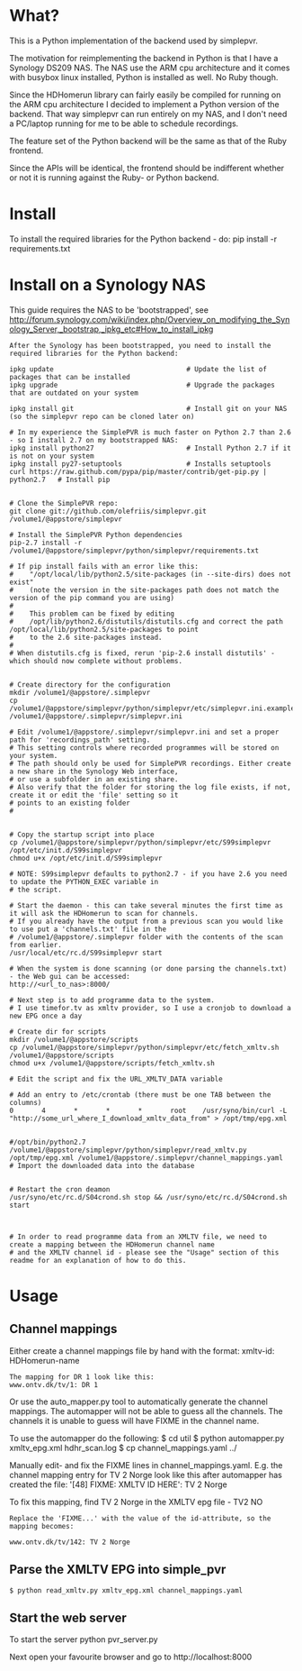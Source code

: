 What?
=====
This is a Python implementation of the backend used by simplepvr.

The motivation for reimplementing the backend in Python is that I have a Synology DS209 NAS.
The NAS use the ARM cpu architecture and it comes with busybox linux installed, Python is installed
as well. No Ruby though.

Since the HDHomerun library can fairly easily be compiled for running on the ARM cpu architecture
I decided to implement a Python version of the backend. That way simplepvr can run entirely on my NAS, and
I don't need a PC/laptop running for me to be able to schedule recordings.

The feature set of the Python backend will be the same as that of the Ruby frontend.

Since the APIs will be identical, the frontend should be indifferent whether or not it is running against the
Ruby- or Python backend.

Install
=======
To install the required libraries for the Python backend - do:
    pip install -r requirements.txt

Install on a Synology NAS
=========================
This guide requires the NAS to be 'bootstrapped', see
    http://forum.synology.com/wiki/index.php/Overview_on_modifying_the_Synology_Server,_bootstrap,_ipkg_etc#How_to_install_ipkg

    After the Synology has been bootstrapped, you need to install the required libraries for the Python backend:

    ipkg update                                 # Update the list of packages that can be installed
    ipkg upgrade                                # Upgrade the packages that are outdated on your system

    ipkg install git                            # Install git on your NAS (so the simplepvr repo can be cloned later on)

    # In my experience the SimplePVR is much faster on Python 2.7 than 2.6 - so I install 2.7 on my bootstrapped NAS:
    ipkg install python27	                    # Install Python 2.7 if it is not on your system
    ipkg install py27-setuptools                # Installs setuptools
    curl https://raw.github.com/pypa/pip/master/contrib/get-pip.py | python2.7   # Install pip


    # Clone the SimplePVR repo:
    git clone git://github.com/olefriis/simplepvr.git /volume1/@appstore/simplepvr

    # Install the SimplePVR Python dependencies
    pip-2.7 install -r /volume1/@appstore/simplepvr/python/simplepvr/requirements.txt

    # If pip install fails with an error like this:
    #    "/opt/local/lib/python2.5/site-packages (in --site-dirs) does not exist"
    #    (note the version in the site-packages path does not match the version of the pip command you are using)
    #
    #    This problem can be fixed by editing
    #    /opt/lib/python2.6/distutils/distutils.cfg and correct the path /opt/local/lib/python2.5/site-packages to point
    #    to the 2.6 site-packages instead.
    #
    # When distutils.cfg is fixed, rerun 'pip-2.6 install distutils' - which should now complete without problems.


    # Create directory for the configuration
    mkdir /volume1/@appstore/.simplepvr
    cp /volume1/@appstore/simplepvr/python/simplepvr/etc/simplepvr.ini.example /volume1/@appstore/.simplepvr/simplepvr.ini

    # Edit /volume1/@appstore/.simplepvr/simplepvr.ini and set a proper path for 'recordings_path' setting.
    # This setting controls where recorded programmes will be stored on your system.
    # The path should only be used for SimplePVR recordings. Either create a new share in the Synology Web interface,
    # or use a subfolder in an existing share.
    # Also verify that the folder for storing the log file exists, if not, create it or edit the 'file' setting so it
    # points to an existing folder
    #


    # Copy the startup script into place
    cp /volume1/@appstore/simplepvr/python/simplepvr/etc/S99simplepvr /opt/etc/init.d/S99simplepvr
    chmod u+x /opt/etc/init.d/S99simplepvr

    # NOTE: S99simplepvr defaults to python2.7 - if you have 2.6 you need to update the PYTHON_EXEC variable in
    # the script.

    # Start the daemon - this can take several minutes the first time as it will ask the HDHomerun to scan for channels.
    # If you already have the output from a previous scan you would like to use put a 'channels.txt' file in the
    # /volume1/@appstore/.simplepvr folder with the contents of the scan from earlier.
    /usr/local/etc/rc.d/S99simplepvr start

    # When the system is done scanning (or done parsing the channels.txt) - the Web gui can be accessed:
    http://<url_to_nas>:8000/

    # Next step is to add programme data to the system.
    # I use timefor.tv as xmltv provider, so I use a cronjob to download a new EPG once a day

    # Create dir for scripts
    mkdir /volume1/@appstore/scripts
    cp /volume1/@appstore/simplepvr/python/simplepvr/etc/fetch_xmltv.sh /volume1/@appstore/scripts
    chmod u+x /volume1/@appstore/scripts/fetch_xmltv.sh

    # Edit the script and fix the URL_XMLTV_DATA variable

    # Add an entry to /etc/crontab (there must be one TAB between the columns)
    0       4       *       *       *       root    /usr/syno/bin/curl -L "http://some_url_where_I_download_xmltv_data_from" > /opt/tmp/epg.xml


    #/opt/bin/python2.7 /volume1/@appstore/simplepvr/python/simplepvr/read_xmltv.py /opt/tmp/epg.xml /volume1/@appstore/.simplepvr/channel_mappings.yaml
    # Import the downloaded data into the database


    # Restart the cron deamon
    /usr/syno/etc/rc.d/S04crond.sh stop && /usr/syno/etc/rc.d/S04crond.sh start



    # In order to read programme data from an XMLTV file, we need to create a mapping between the HDHomerun channel name
    # and the XMLTV channel id - please see the "Usage" section of this readme for an explanation of how to do this.



Usage
=====

Channel mappings
----------------
Either create a channel mappings file by hand with the format:
    xmltv-id: HDHomerun-name

    The mapping for DR 1 look like this:
    www.ontv.dk/tv/1: DR 1

Or use the auto_mapper.py tool to automatically generate the channel mappings. The automapper will not be able to
guess all the channels. The channels it is unable to guess will have FIXME in the channel name.

To use the automapper do the following:
    $ cd util
    $ python automapper.py xmltv_epg.xml hdhr_scan.log
    $ cp channel_mappings.yaml ../

Manually edit- and fix the FIXME lines in channel_mappings.yaml.
E.g. the channel mapping entry for TV 2 Norge look like this after automapper has created the file:
    '[48] FIXME: XMLTV ID HERE': TV 2 Norge

To fix this mapping, find TV 2 Norge in the XMLTV epg file -
	    <channel id="www.ontv.dk/tv/142">
	        <display-name lang="no">TV2 NO</display-name>
					<icon src="http://ontv.dk/imgs/epg/logos/tv2no_big.gif" />
	    </channel>

    Replace the 'FIXME...' with the value of the id-attribute, so the mapping becomes:

    www.ontv.dk/tv/142: TV 2 Norge

Parse the XMLTV EPG into simple_pvr
-----------------------------------

    $ python read_xmltv.py xmltv_epg.xml channel_mappings.yaml


Start the web server
--------------------

To start the server
    python pvr_server.py

Next open your favourite browser and go to
    http://localhost:8000